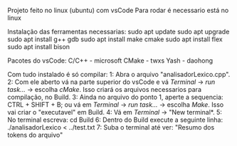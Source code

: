 Projeto feito no linux (ubuntu) com vsCode
Para rodar é necessario está no linux

Instalação das ferramentas necessarias:
    sudo apt update
    sudo apt upgrade
    sudo apt install g++ gdb
    sudo apt install make cmake
    sudo apt install flex
    sudo apt install bison

Pacotes do vsCode:
    C/C++ - microsoft
    CMake - twxs
    Yash - daohong

Com tudo instalado é só compilar:
1: Abra o arquivo "analisadorLexico.cpp".
2: Com ele aberto vá na parte superior do vsCode e vá *Terminal* -> *run task...* -> escolha *cMake*. Isso criará os arquivos necessarios para compilação, no Build.
3: Ainda no arquivo do ponto 1, aperte a sequencia: CTRL + SHIFT + B; ou vá em  *Terminal* -> *run task...* -> escolha *Make*. Isso vai criar o "executavel" em Build.
4: Vá em *Terminal* -> "New terminal*.
5: No terminal escreva: cd Build
6: Dentro do Build execute a seguinte linha: ./analisadorLexico < ../test.txt
7: Suba o terminal até ver: "Resumo dos tokens do arquivo" 